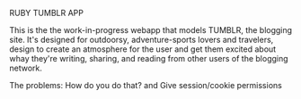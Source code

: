 RUBY TUMBLR APP

This is the the work-in-progress webapp that models TUMBLR, the blogging site. It's designed for outdoorsy, adventure-sports lovers and travelers, design to create an atmosphere for the user and get them excited about whay they're writing, sharing, and reading from other users of the blogging network. 

The problems: How do you do that? and Give session/cookie permissions  